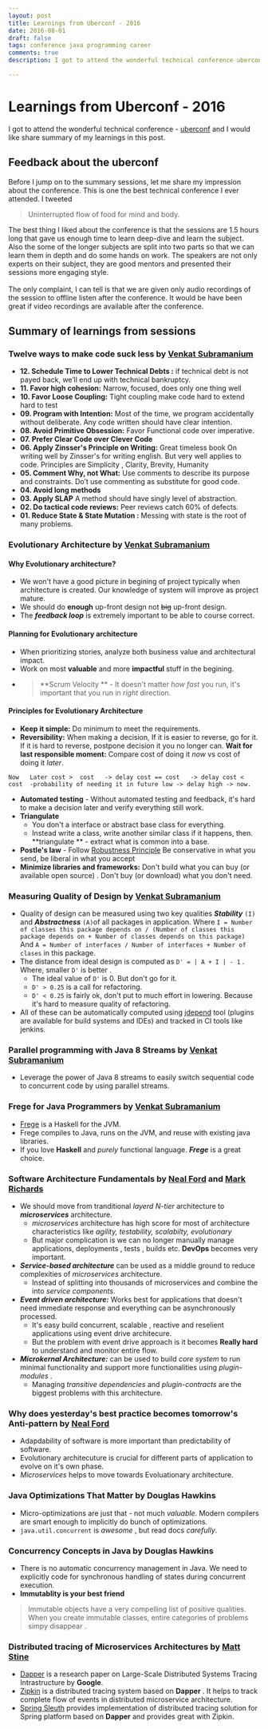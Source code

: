 ```yaml
---
layout: post
title: Learnings from Uberconf - 2016
date: 2016-08-01
draft: false
tags: conference java programming career
comments: true
description: I got to attend the wonderful technical conference uberconf and I would like share feedback about the conference and summary of my learnings in this post. 

---
```

# Learnings from Uberconf - 2016 
 I got to attend the wonderful technical conference - [uberconf](https://uberconf.com/) and I would like share summary of my learnings in this post. 
 
## Feedback about the uberconf
       
 Before I jump on to the summary sessions, let me share my impression about the conference. This is one the best technical conference I ever attended. I tweeted 
      
 > Uninterrupted flow of food for mind and body.   
 
 The best thing I liked about the conference is that the sessions are 1.5 hours long that gave us enough time to learn deep-dive and learn the subject. Also the some of the longer subjects are split into two parts so that we can learn them in depth and do some hands on work.  The speakers are not only experts on their subject, they are good mentors and presented their sessions more engaging style.
 <br>        
 The only complaint, I can tell is that we are given only audio recordings of the session to offline listen after the conference. It would be have been great if video recordings are available after the conference.
  
## Summary of learnings from sessions

###  Twelve ways to make code suck less by [Venkat Subramanium](https://twitter.com/venkat_s)

* **12. Schedule Time to Lower Technical Debts :**  if technical debt is not payed back, we’ll end up with technical bankruptcy.
* **11. Favor high cohesion:** Narrow, focused, does only one thing well
* **10. Favor Loose Coupling:** Tight coupling make code hard to extend hard to test
* **09. Program with Intention:** Most of the time, we program accidentally without deliberate. Any code written should have clear intention.
* **08. Avoid Primitive Obsession:** Favor Functional code over imperative.
* **07.  Prefer Clear Code over Clever Code**
* **06. Apply Zinsser's Principle on Writing:** Great timeless book On writing well by Zinsser's for writing english. But very well applies to code. Principles are Simplicity , Clarity, Brevity, Humanity
* **05. Comment Why, not What:** Use comments to describe its purpose and constraints. Do’t use commenting as substitute for good code.
* **04. Avoid long methods**
* **03. Apply SLAP** A method should have singly level of abstraction.
* **02. Do tactical code reviews:** Peer reviews catch 60% of defects.
* **01. Reduce State & State Mutation :** Messing with state is the root of many problems.
 
###  Evolutionary Architecture by [Venkat Subramanium](https://twitter.com/venkat_s)
                          
#### Why Evolutionary architecture?

* We won't have a good picture in begining of project typically when architecture is created. Our knowledge of system will improve as project mature.
* We should do **enough** up-front design not ~~big~~ up-front design.
* The ***feedback loop*** is extremely important to be able to course correct.

#### Planning for Evolutionary architecture

* When prioritizing stories, analyze both business value and architectural impact.
* Work on most **valuable** and more **impactful** stuff in the begining.
* > **Scrum Velocity ** - It doesn't matter *how fast* you run, it's important that you run in *right* direction.

#### Principles for Evolutionary Architecture
 
 * **Keep it simple:**  Do minimum to meet the requirements.
 * **Reversibility:**  When making a decision, If it is easier to reverse, go for it. If it is hard to reverse, postpone decision it you no longer can.
 **Wait for last responsible moment:**  Compare cost of doing it *now* vs cost of doing it *later*. 
		
`
    Now   Later
            cost >  cost   -> delay
            cost == cost   -> delay
            cost <  cost 
 -probability of needing it in future
                            low -> delay
                            high -> now.
`
 
* **Automated testing** - Without automated testing and feedback, it's hard to make a decision later and verify everything still work.
 * **Triangulate**
	+ You don't a interface or abstract base class for everything.
    + Instead write a class, write another similar class if it happens, then. **triangulate ** - extract what is common into a base.
 * **Postle's law** - Follow [Robustness Principle](https://en.wikipedia.org/wiki/Robustness_principle)  Be conservative in what you send, be liberal in what you accept
* **Minimize libraries and frameworks:** Don't build what you can buy (or available open source) . Don't buy (or download) what you don't need. 

###  Measuring Quality of Design by [Venkat Subramanium](https://twitter.com/venkat_s)

* Quality of design can be measured using two key qualities ***Stability***  `(I)` and ***Abstractness***  `(A)`of all packages in application.  Where
	 `I = Number of classes this package depends on / (Number of classes this package depends on + Number of classes depends on this package)` And
    ` A = Number of interfaces / Number of interfaces + Number of clases ` in this package.
* The distance from ideal design is computed as `D' = | A + I | - 1` . Where, smaller `D'` is better .
	* The ideal value of `D'` is 0. But don't go for it.
	* `D' > 0.25` is a call for refactoring.
	* `D' < 0.25` is fairly ok, don't put to much effort in lowering. Because it's hard to measure quality of refactoring.
* All of these can be automatically computed using [jdepend](http://clarkware.com/software/JDepend.html) tool (plugins are available for build systems and IDEs) and tracked in CI tools like jenkins.

###  Parallel programming with Java 8 Streams by [Venkat Subramanium](https://twitter.com/venkat_s)

* Leverage the power of Java 8 streams to easily switch sequential code to concurrent code by using parallel streams.

###  Frege for Java Programmers by [Venkat Subramanium](https://twitter.com/venkat_s)

* [Frege](https://github.com/Frege/frege) is a Haskell for the JVM.
* Frege compiles to Java, runs on the JVM, and reuse with existing java libraries.
* If you love **Haskell** and *purely* functional language.  ***Frege*** is a great choice.

###  Software Architecture Fundamentals by  [Neal Ford](https://twitter.com/@neal4d) and [Mark Richards](https://twitter.com/@markrichardssa)

* We should move from tranditional *layerd N-tier* architecture to ***microservices*** architecture.
	* *microservices* architecture has high score for most of architecture characteristics like *agility, testability, scalabilty, evolutionary*
	* But major complication is we can no longer manually manage applications, deployments , tests , builds etc. **DevOps** becomes very important.
* ***Service-based architecture*** can be used as a middle ground to reduce complexities of *microservices* architecture.
	* Instead of splitting into thousands of microservices and combine the into *service components*.
* ***Event driven architecture:*** Works best for applications that doesn't need immediate response and everything can be asynchronously processed.
	* It's easy build concurrent, scalable , reactive and reselient applications using event drive architecure.
    * But the problem with event drive approach is it becomes  **Really hard** to understand and monitor entire flow. 
* ***Microkernal Architecture:*** can be used to build *core system* to run minimal functionality and support more functionalities using *plugin-modules* .
	* Managing *transitive dependencies* and *plugin-contracts* are the biggest problems with this architecture.

###  Why does yesterday's best practice becomes tomorrow's Anti-pattern by [Neal Ford](https://twitter.com/@neal4d)

* Adapdability of software is more important than predictability of software.
* Evolutionary architecuture is crucial for different parts of application to evolve on it's own phase.
* *Microservices* helps to move towards Evoluationary architecture.

###   Java Optimizations That Matter by Douglas Hawkins

* Micro-optimizations are just that - not much *valuable*. Modern compilers are smart enough to implicitly do bunch of optimizations.    
* `java.util.concurrent` is *awesome* , but read docs *carefully*. 

###    Concurrency Concepts in Java by Douglas Hawkins

* There is no automatic concurrency management in Java.  We need to explicitly code for synchronous handling of states during concurrent execution. 
* **Immutablity is your best friend**
> Immutable objects have a very compelling list of positive qualities. When you create immutable classes, entire categories of problems simpy disappear .

###  Distributed tracing of Microservices Architectures by [Matt Stine](https://twitter.com/@mstine)

* [Dapper](http://research.google.com/pubs/pub36356.html) is a research paper on Large-Scale Distributed Systems Tracing Intrastructure by **Google**.
* [Zipkin](http://zipkin.io/) is a distributed tracing system based on **Dapper** . It helps to track complete flow of events in distributed microservice architecture.
* [Spring Sleuth](https://cloud.spring.io/spring-cloud-sleuth/)  provides implementation of distributed tracing solution for Spring platform based on **Dapper** and provides great with Zipkin.

